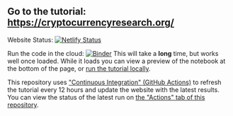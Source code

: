 ## Go to the tutorial: https://cryptocurrencyresearch.org/

Website Status:
[![Netlify Status](https://api.netlify.com/api/v1/badges/18b1bfd9-105a-4a49-a15a-6f1b07135c8c/deploy-status)](https://app.netlify.com/sites/researchpaper/deploys)

Run the code in the cloud: [![Binder](https://mybinder.org/badge_logo.svg)](https://mybinder.org/v2/gh/ries9112/cryptocurrencyresearch-org/HEAD?filepath=Tutorial-Full.ipynb) This will take a **long** time, but works well once loaded. While it loads you can view a preview of the notebook at the bottom of the page, or [run the tutorial locally](https://cryptocurrencyresearch.org/setup.html#option-2---run-locally).

This repository uses ["Continuous Integration" (GitHub Actions)](https://github.blog/2019-08-08-github-actions-now-supports-ci-cd/) to refresh the tutorial every 12 hours and update the website with the latest results. You can view the status of the latest run on [the "Actions" tab of this repository](https://github.com/ries9112/cryptocurrencyresearch-org/actions).
